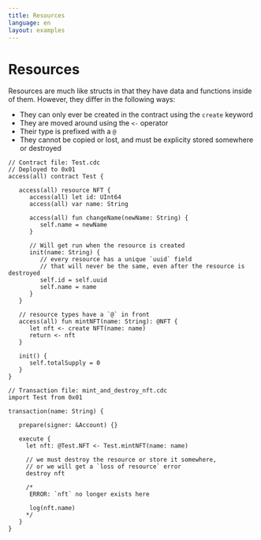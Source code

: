 ```yaml
---
title: Resources
language: en
layout: examples
---
```


# Resources

Resources are much like structs in that they have data and functions inside of them. However, they differ in the following ways:
- They can only ever be created in the contract using the `create` keyword
- They are moved around using the `<-` operator
- Their type is prefixed with a `@`
- They cannot be copied or lost, and must be explicity stored somewhere or destroyed

```cadence
// Contract file: Test.cdc
// Deployed to 0x01
access(all) contract Test {

   access(all) resource NFT {
      access(all) let id: UInt64
      access(all) var name: String

      access(all) fun changeName(newName: String) {
         self.name = newName
      }
      
      // Will get run when the resource is created
      init(name: String) {
         // every resource has a unique `uuid` field 
         // that will never be the same, even after the resource is destroyed
         self.id = self.uuid
         self.name = name
      }
   }

   // resource types have a `@` in front
   access(all) fun mintNFT(name: String): @NFT {
      let nft <- create NFT(name: name)
      return <- nft
   }

   init() {
      self.totalSupply = 0
   }
}
```

```cadence
// Transaction file: mint_and_destroy_nft.cdc
import Test from 0x01

transaction(name: String) {

   prepare(signer: &Account) {}

   execute {
     let nft: @Test.NFT <- Test.mintNFT(name: name)

     // we must destroy the resource or store it somewhere, 
     // or we will get a `loss of resource` error
     destroy nft

     /*
      ERROR: `nft` no longer exists here
     
      log(nft.name)
     */
   }
}
```